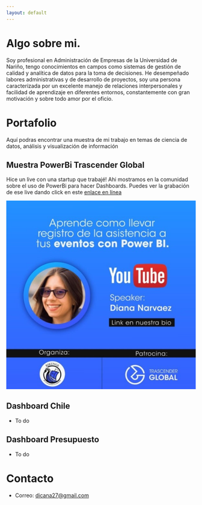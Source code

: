 ```yaml
---
layout: default
---
```


# Algo sobre mi.

Soy profesional en Administración de Empresas de la Universidad de Nariño, tengo conocimientos en campos como sistemas de gestión de calidad y analítica de datos para la toma de decisiones. He desempeñado labores administrativas y de desarrollo de proyectos, soy una persona caracterizada por un excelente manejo de relaciones interpersonales y  facilidad de aprendizaje en diferentes entornos, constantemente con gran motivación y sobre todo amor por el oficio.

# Portafolio

Aquí podras encontrar una muestra de mi trabajo en temas de ciencia de datos, análisis y visualización de información

## Muestra PowerBi Trascender Global

Hice un live con una startup que trabajé! 
Ahi mostramos en la comunidad sobre el uso de PowerBi para hacer Dashboards. Puedes ver la grabación de ese live dando click en este [enlace en línea](https://www.youtube.com/watch?v=Oy1beA81fwM)

![video PowerBi](assets/img/trascender.jpg)

## Dashboard Chile

- To do

## Dashboard Presupuesto
 
- To do

# Contacto

- Correo: dicana27@gmail.com
